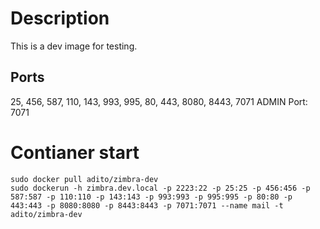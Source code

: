 # Description
This is a dev image for testing.

## Ports
25, 456, 587, 110, 143, 993, 995, 80, 443, 8080, 8443, 7071
ADMIN Port: 7071

# Contianer start

    sudo docker pull adito/zimbra-dev
    sudo dockerun -h zimbra.dev.local -p 2223:22 -p 25:25 -p 456:456 -p 587:587 -p 110:110 -p 143:143 -p 993:993 -p 995:995 -p 80:80 -p 443:443 -p 8080:8080 -p 8443:8443 -p 7071:7071 --name mail -t adito/zimbra-dev